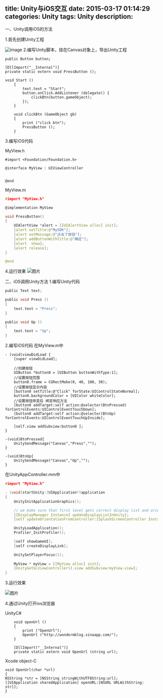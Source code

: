 title: Unity与iOS交互
date: 2015-03-17 01:14:29
categories: Unity
tags: Unity
description:
---

<!--more-->
一、Unity调用iOS的方法

1.首先创建Unity工程

![image](Unity-to-iOS-func_iOSUnity_Creat.png)
2.编写Unity脚本，挂在Canvas对象上，导出Unity工程
```
public Button button;

[DllImport("__Internal")]
private static extern void PressButton ();

void Start ()
	{
		text.text = "Start";
		button.onClick.AddListener (delegate() {
			clickBtn(button.gameObject);		
		});
	}

	void clickBtn (GameObject gb)
	{
		print ("click btn");
		PressButton ();
	}
```

3.编写iOS代码

MyView.h
```
#import <Foundation/Foundation.h>

@interface MyView : UIViewController


@end
```
MyView.m
```c
#import "MyView.h"

@implementation MyView

void PressButton()
{
    UIAlertView *alert = [[UIAlertView alloc] init];
    [alert setTitle:@"MySDK"];
    [alert setMessage:@"点击了按钮"];
    [alert addButtonWithTitle:@"确定"];
    [alert  show];
    [alert release];
}

@end
```

4.运行效果
![图片](Unity-to-iOS-func_run.png)

二、iOS调用Unity方法
1.编写Unity代码
```c
public Text text;

public void Press ()
{
	text.text = "Press";
}

public void Up ()
{
	text.text = "Up";
}
```

2.编写iOS代码
在MyView.m中
```
- (void)viewDidLoad {
    [super viewDidLoad];
    
    //创建按钮
    UIButton *button0 = [UIButton buttonWithType:1];
    //设置按钮范围
    button0.frame = CGRectMake(0, 40, 100, 30);
    //设置按钮显示内容
    [button0 setTitle:@"Click" forState:UIControlStateNormal];
    button0.backgroundColor = [UIColor whiteColor];
    //设置按钮改变后 绑定响应方法
    [button0 addTarget:self action:@selector(BtnPressed) forControlEvents:UIControlEventTouchDown];
    [button0 addTarget:self action:@selector(BtnUp) forControlEvents:UIControlEventTouchUpInside];
    
    [self.view addSubview:button0 ];
}

-(void)BtnPressed{
    UnitySendMessage("Canvas","Press","");
}

-(void)BtnUp{
    UnitySendMessage("Canvas","Up","");
}
```



在UnityAppController.mm中
```c
#import "MyView.h"

- (void)startUnity:(UIApplication*)application
{
	UnityInitApplicationGraphics();

	// we make sure that first level gets correct display list and orientation
	[[DisplayManager Instance] updateDisplayListInUnity];
	[self updateOrientationFromController:[SplashScreenController Instance]];

	UnityLoadApplication();
	Profiler_InitProfiler();

	[self showGameUI];
	[self createDisplayLink];

	UnitySetPlayerFocus(1);
    
    MyView * myView = [[MyView alloc] init];
    [UnityGetGLViewController().view addSubview:myView.view];
}
```



3.运行效果

![图片](Unity-to-iOS-func_run_2.png)

4.通过Unity打开ios浏览器

UnityC#
```
    void openUrl ()
    {
        print ("OpenUrl");
        OpenUrl ("http://wondermblog.sinaapp.com/");
    }
    
    [DllImport("__Internal")]
    private static extern void OpenUrl (string url);
```
 

Xcode  object-C
```
void OpenUrl(char *url)
{
NSString *str = [NSString stringWithUTF8String:url];
[[UIApplication sharedApplication] openURL:[NSURL URLWithString: str]];
}
```



 